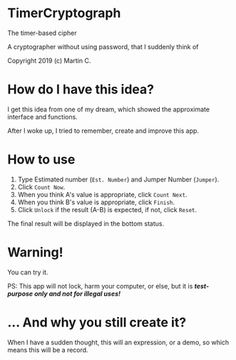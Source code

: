 # TimerCryptograph
The timer-based cipher

A cryptographer without using password, that I suddenly think of

Copyright 2019 (c) Martin C.

# How do I have this idea?
I get this idea from one of my dream, which showed the approximate interface and functions. 

After I woke up, I tried to remember, create and improve this app.

# How to use

1. Type Estimated number (`Est. Number`) and Jumper Number (`Jumper`).
2. Click `Count Now`.
3. When you think A's value is appropriate, click `Count Next`. 
4. When you think B's value is appropriate, click `Finish`.
5. Click `Unlock` if the result (A-B) is expected, if not, click `Reset`. 

The final result will be displayed in the bottom status.

# Warning!
You can try it.

PS: This app will not lock, harm your computer, or else, but it is ***test-purpose only and not for illegal uses!***

# ... And why you still create it?
When I have a sudden thought, this will an expression, or a demo, so which means this will be a record.
